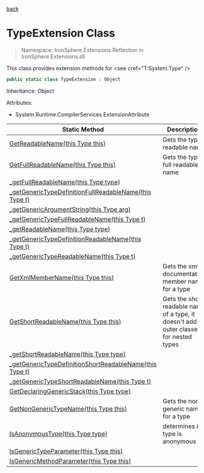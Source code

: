 ﻿[back](/IronSphere.Extensions/types)

# TypeExtension Class

> Namespace: IronSphere.Extensions.Reflection in  IronSphere.Extensions.dll

This class provides extension methods for &lt;see cref=&quot;T:System.Type&quot; /&gt;

```csharp
public static class TypeExtension : Object
```
Inheritance: Object



Attributes:

* System.Runtime.CompilerServices.ExtensionAttribute



| Static Method | Description |
| --- | --- |
| [GetReadableName(this Type this)](TypeExtension_GetReadableName(Type)) | Gets the types readable name |
| [GetFullReadableName(this Type this)](TypeExtension_GetFullReadableName(Type)) | Gets the types full readable name |
| [_getFullReadableName(this Type type)](TypeExtension__getFullReadableName(Type)) |  |
| [_getGenericTypeDefinitionFullReadableName(this Type t)](TypeExtension__getGenericTypeDefinitionFullReadableName(Type)) |  |
| [_getGenericArgumentString(this Type arg)](TypeExtension__getGenericArgumentString(Type)) |  |
| [_getGenericTypeFullReadableName(this Type t)](TypeExtension__getGenericTypeFullReadableName(Type)) |  |
| [_getReadableName(this Type type)](TypeExtension__getReadableName(Type)) |  |
| [_getGenericTypeDefinitionReadableName(this Type t)](TypeExtension__getGenericTypeDefinitionReadableName(Type)) |  |
| [_getGenericTypeReadableName(this Type t)](TypeExtension__getGenericTypeReadableName(Type)) |  |
| [GetXmlMemberName(this Type this)](TypeExtension_GetXmlMemberName(Type)) | Gets the xml-documentation member name for a type |
| [GetShortReadableName(this Type this)](TypeExtension_GetShortReadableName(Type)) | Gets the short readable name of a type, it doesn&#39;t add outer classes for nested types |
| [_getShortReadableName(this Type type)](TypeExtension__getShortReadableName(Type)) |  |
| [_getGenericTypeDefinitionShortReadableName(this Type t)](TypeExtension__getGenericTypeDefinitionShortReadableName(Type)) |  |
| [_getGenericTypeShortReadableName(this Type t)](TypeExtension__getGenericTypeShortReadableName(Type)) |  |
| [GetDeclaringGenericStack(this Type type)](TypeExtension_GetDeclaringGenericStack(Type)) |  |
| [GetNonGenericTypeName(this Type this)](TypeExtension_GetNonGenericTypeName(Type)) | Gets the non-generic name for a type |
| [IsAnonymousType(this Type type)](TypeExtension_IsAnonymousType(Type)) | determines if a type is anonymous |
| [IsGenericTypeParameter(this Type this)](TypeExtension_IsGenericTypeParameter(Type)) |  |
| [IsGenericMethodParameter(this Type this)](TypeExtension_IsGenericMethodParameter(Type)) |  |
